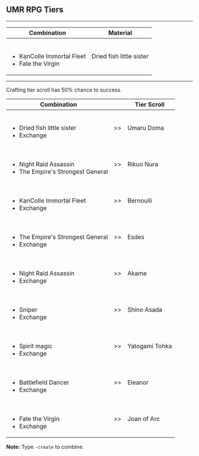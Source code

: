 ## UMR RPG Tiers

----

|Combination|Material|
|--|--|
|<br><ul><li>KanColle Immortal Fleet</li><li>Fate the Virgin</li></ul>|Dried fish little sister|

----

Crafting tier scroll has 50% chance to success.

|Combination||Tier Scroll|
|--|--|--|
|<br><ul><li>Dried fish little sister</li><li>Exchange</li></ul>|>>|Umaru Doma|
|<br><ul><li>Night Raid Assassin</li><li>The Empire's Strongest General</li></ul>|>>|Rikuo Nura|
|<br><ul><li>KanColle Immortal Fleet</li><li>Exchange</li></ul>|>>|Bernoulli|
|<br><ul><li>The Empire's Strongest General</li><li>Exchange</li></ul>|>>|Esdes|
|<br><ul><li>Night Raid Assassin</li><li>Exchange</li></ul>|>>|Akame|
|<br><ul><li>Sniper</li><li>Exchange</li></ul>|>>|Shino Asada|
|<br><ul><li>Spirit magic</li><li>Exchange</li></ul>|>>|Yatogami Tohka|
|<br><ul><li>Battlefield Dancer</li><li>Exchange</li></ul>|>>|Eleanor|
|<br><ul><li>Fate the Virgin</li><li>Exchange</li></ul>|>>|Joan of Arc|

[comment]: <> (|<br><ul><li>AAAAA</li><li>BBBB</li></ul>|>>|CCCCCCCCC|)

**Note:** Type `-create` to combine.
